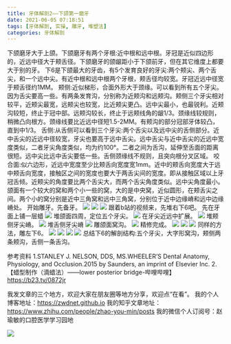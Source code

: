 ```yaml
---
title: 牙体解剖2——下颌第一磨牙
date: 2021-06-05 07:18:51
tags: [牙体解剖, 实操, 雕牙, 堆塑法]
categories: 牙体解剖
---
```

下颌磨牙大于上颌。下颌磨牙有两个牙根:近中根和远中根。牙冠是近似四边形的，近远中径大于颊舌径。下颌磨牙的颌龈距小于下颌前牙，但在其它维度上都要大于别的牙。
下6是下颌最大的牙齿，有5个发育良好的牙尖:两个颊尖、两个舌尖，和一个远中尖。有近中根和远中根两个牙根，颊舌径均较宽。牙冠近远中径宽于颊舌径约1MM。
颊侧:近似梯形，合面外形大于颈缘。可以看到所有五个牙尖。因为舌尖要高一些。有两条发育沟，分别称为近颊沟和远颊沟。颊侧三个牙尖相对较平，近颊尖最宽，远颊尖也较宽，比近颊尖更凸。远中尖最小，也最锐利。近颊沟较短，终止于冠中部。远颊沟较长，终止于远颊线角的龈1/3。颈缘线较规则，稍微凸向根方。颈缘线要比近远中径短1.5-2MM。有颊沟的部分冠部牙体较凸，直到中1/3。
舌侧:从舌侧可以看到三个牙尖:两个舌尖以及远中尖的舌侧部分。近中舌尖的近远中径较宽，牙尖也要高于远中舌尖。远中舌尖与近中舌尖的近远中宽度类似，二者牙尖角度类似，均为约100°。二者之间为舌沟，延伸至舌面的距离很短。远中尖比远中舌尖要低一些。舌侧颈缘线不规则，且突向根分叉区域。
咬合面:似六边形，近远中宽度至少比颊舌向宽度宽1mm。近中的颊舌向宽度大于远中颊舌向宽度，接触区之间的宽度也要大于两舌尖间的宽度。即从接触区域以上牙冠舌倾。近颊尖的角度要比两个舌尖大，而两个舌尖角度类似。远中尖角度最小。颌面有一个较大的窝和两个小一些的窝，大的是中央窝，近似圆形，在颊舌尖之间。两个小的窝分别是近中三角窝和远中三角窝，分别位于近中边缘嵴和远中边缘嵴处。
开始雕牙。先备牙。
![](https://zymblog-1258069789.cos.ap-chengdu.myqcloud.com/blog0249-toothcarve/26/01.png)
![](https://zymblog-1258069789.cos.ap-chengdu.myqcloud.com/blog0249-toothcarve/26/02.png)
![](https://zymblog-1258069789.cos.ap-chengdu.myqcloud.com/blog0249-toothcarve/26/03.png)
跟着b站的视频来，先堆右下6吧。
先在牙面上铺一层蜡
![](https://zymblog-1258069789.cos.ap-chengdu.myqcloud.com/blog0249-toothcarve/26/04.png)
堆颌面四周，定位五个牙尖。
![](https://zymblog-1258069789.cos.ap-chengdu.myqcloud.com/blog0249-toothcarve/26/05.png)
在牙尖近远中扩展。
![](https://zymblog-1258069789.cos.ap-chengdu.myqcloud.com/blog0249-toothcarve/26/06.png)
堆颊侧牙尖嵴。
![](https://zymblog-1258069789.cos.ap-chengdu.myqcloud.com/blog0249-toothcarve/26/07.png)
堆舌侧牙尖嵴
![](https://zymblog-1258069789.cos.ap-chengdu.myqcloud.com/blog0249-toothcarve/26/08.png)
雕颌面窝沟。
![](https://zymblog-1258069789.cos.ap-chengdu.myqcloud.com/blog0249-toothcarve/26/09.png)
精修完成。
![](https://zymblog-1258069789.cos.ap-chengdu.myqcloud.com/blog0249-toothcarve/26/10.png)
![](https://zymblog-1258069789.cos.ap-chengdu.myqcloud.com/blog0249-toothcarve/26/11.png)
![](https://zymblog-1258069789.cos.ap-chengdu.myqcloud.com/blog0249-toothcarve/26/12.png)
同样的方法，雕左下6。
![](https://zymblog-1258069789.cos.ap-chengdu.myqcloud.com/blog0249-toothcarve/26/13.png)
![](https://zymblog-1258069789.cos.ap-chengdu.myqcloud.com/blog0249-toothcarve/26/14.png)
![](https://zymblog-1258069789.cos.ap-chengdu.myqcloud.com/blog0249-toothcarve/26/15.png)
![](https://zymblog-1258069789.cos.ap-chengdu.myqcloud.com/blog0249-toothcarve/26/16.png)
总结下6的解剖结构:五个牙尖，大字形窝沟，颊侧两条颊沟，舌侧一条舌沟。








参考资料
1.STANLEY J. NELSON, DDS, MS.WHEELER’S 
Dental Anatomy, Physiology, and 
Occlusion.2015 by Saunders, an imprint of 
Elsevier Inc. 
2.【蜡型制作（滴蜡法）——lower posterior bridge-哔哩哔哩】https://b23.tv/0872jr






我发文章的三个地方，欢迎大家在朋友圈等地方分享，欢迎点“在看”。
我的个人博客地址：https://zwdnet.github.io
我的知乎文章地址： https://www.zhihu.com/people/zhao-you-min/posts
我的微信个人订阅号：赵瑜敏的口腔医学学习园地








![](https://zymblog-1258069789.cos.ap-chengdu.myqcloud.com/other/wx.jpg)